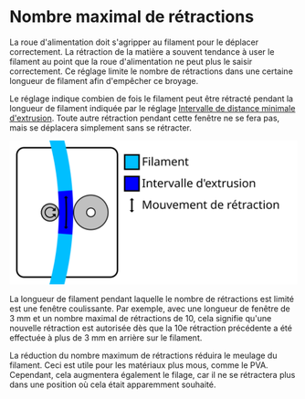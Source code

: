 Nombre maximal de rétractions
===

La roue d'alimentation doit s'agripper au filament pour le déplacer correctement. La rétraction de la matière a souvent tendance à user le filament au point que la roue d'alimentation ne peut plus le saisir correctement. Ce réglage limite le nombre de rétractions dans une certaine longueur de filament afin d'empêcher ce broyage.

Le réglage indique combien de fois le filament peut être rétracté pendant la longueur de filament indiquée par le réglage [Intervalle de distance minimale d'extrusion](./retraction_extrusion_window.md). Toute autre rétraction pendant cette fenêtre ne se fera pas, mais se déplacera simplement sans se rétracter.

![Visualisation des rétractions pendant une certaine longueur de filament](../images/retraction_count_max_fr.svg)

La longueur de filament pendant laquelle le nombre de rétractions est limité est une fenêtre coulissante. Par exemple, avec une longueur de fenêtre de 3 mm et un nombre maximal de rétractions de 10, cela signifie qu'une nouvelle rétraction est autorisée dès que la 10e rétraction précédente a été effectuée à plus de 3 mm en arrière sur le filament.

La réduction du nombre maximum de rétractions réduira le meulage du filament. Ceci est utile pour les matériaux plus mous, comme le PVA. Cependant, cela augmentera également le filage, car il ne se rétractera plus dans une position où cela était apparemment souhaité.
